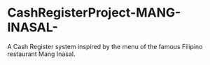 # CashRegisterProject-MANG-INASAL-
A Cash Register system inspired by the menu of the famous Filipino restaurant Mang Inasal.
